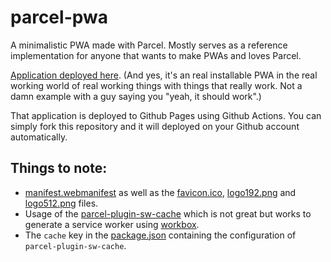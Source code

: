 # parcel-pwa

A minimalistic PWA made with Parcel. Mostly serves as a reference implementation for anyone that wants to make PWAs and loves Parcel.

[Application deployed here](https://nicolas-van.github.io/parcel-pwa/). (And yes, it's an real installable PWA in the real working world of real working things with things that really work. Not a damn example with a guy saying you "yeah, it should work".)

That application is deployed to Github Pages using Github Actions. You can simply fork this repository and it will deployed on your Github account automatically.

## Things to note:

* [manifest.webmanifest](./manifest.webmanifest) as well as the [favicon.ico](./favicon.ico), [logo192.png](./logo192.png) and [logo512.png](./logo512.png) files.
* Usage of the [parcel-plugin-sw-cache](https://github.com/mischnic/parcel-plugin-sw-cache) which is not great but works to generate a service worker using [workbox](https://developers.google.com/web/tools/workbox).
* The `cache` key in the [package.json](./package.json) containing the configuration of `parcel-plugin-sw-cache`.
